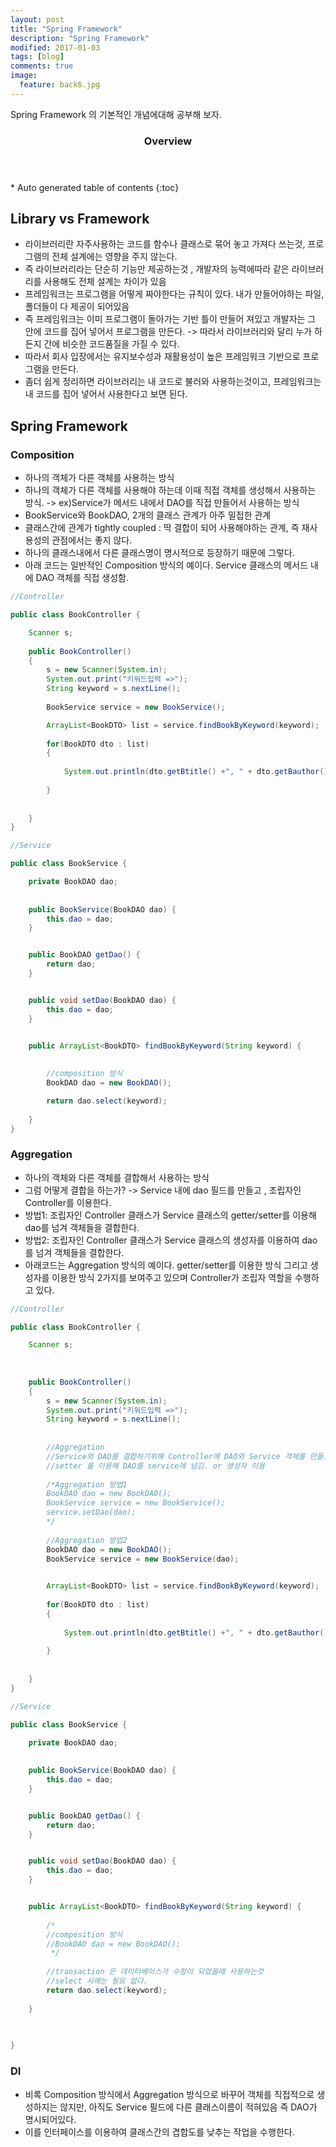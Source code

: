 ```yaml
---
layout: post
title: "Spring Framework"
description: "Spring Framework"
modified: 2017-01-03
tags: [blog]
comments: true
image:
  feature: back6.jpg
---
```


Spring Framework 의 기본적인 개념에대해 공부해 보자.

<section id="table-of-contents" class="toc">
  <header>
    <h3>Overview</h3>
  </header>
<div id="drawer" markdown="1">
*  Auto generated table of contents
{:toc}
</div>
</section><!-- /#table-of-contents -->

## Library vs Framework

- 라이브러리란 자주사용하는 코드를 함수나 클래스로 묶어 놓고 가져다 쓰는것, 프로그램의 전체 설계에는 영향을 주지 않는다.
- 즉 라이브러리라는 단순히 기능만 제공하는것 , 개발자의 능력에따라 같은 라이브러리를 사용해도 전체 설계는 차이가 있음
- 프레임워크는 프로그램을 어떻게 짜야한다는 규칙이 있다. 내가 만들어야하는 파일, 폴더들이 다 제공이 되어있음
- 즉 프레임워크는 이미 프로그램이 돌아가는 기반 틀이 만들어 져있고 개발자는 그 안에 코드를 집어 넣어서 프로그램을 만든다. -> 따라서 라이브러리와 달리 누가 하든지 간에 비슷한 코드품질을 가질 수 있다.
- 따라서 회사 입장에서는 유지보수성과 재활용성이 높은 프레임워크 기반으로 프로그램을 만든다. 
- 좀더 쉽게 정리하면 라이브러리는 내 코드로 불러와 사용하는것이고, 프레임워크는 내 코드를 집어 넣어서 사용한다고 보면 된다.

## Spring Framework

### Composition

- 하나의 객체가 다른 객체를 사용하는 방식
- 하나의 객체가 다른 객체를 사용해야 하는데 이때 직접 객체를 생성해서 사용하는 방식. -> ex)Service가 메서드 내에서 DAO를 직접 만들어서 사용하는 방식
- BookService와 BookDAO, 2개의 클래스 관계가 아주 밀접한 관계
- 클래스간에 관계가 tightly coupled : 딱 결합이 되어 사용해야하는 관계, 즉 재사용성의 관점에서는 좋지 않다.
- 하나의 클래스내에서 다른 클래스명이 명시적으로 등장하기 때문에 그렇다.
- 아래 코드는 일반적인 Composition 방식의 예이다. Service 클래스의 메서드 내에 DAO 객체를 직접 생성함.

```java
//Controller

public class BookController {

	Scanner s;
	
	public BookController()
	{
		s = new Scanner(System.in);
		System.out.print("키워드입력 =>");
		String keyword = s.nextLine();
		
		BookService service = new BookService();

		ArrayList<BookDTO> list = service.findBookByKeyword(keyword);
		
		for(BookDTO dto : list)
		{
		
			System.out.println(dto.getBtitle() +", " + dto.getBauthor());
			
		}
		
		
	}
}

```

```java
//Service 

public class BookService {

	private BookDAO dao;
	
	
	public BookService(BookDAO dao) {
		this.dao = dao;
	}


	public BookDAO getDao() {
		return dao;
	}


	public void setDao(BookDAO dao) {
		this.dao = dao;
	}


	public ArrayList<BookDTO> findBookByKeyword(String keyword) {
		
		
		//composition 방식
		BookDAO dao = new BookDAO();

		return dao.select(keyword);
		
	}
}
```

### Aggregation

- 하나의 객체와 다른 객체를 결합해서 사용하는 방식
- 그럼 어떻게 결합을 하는가? -> Service 내에 dao 필드를 만들고 , 조립자인 Controller를 이용한다.
- 방법1: 조립자인 Controller 클래스가 Service 클래스의 getter/setter를 이용해 dao를 넘겨 객체들을 결합한다.
- 방법2: 조립자인 Controller 클래스가 Service 클래스의 생성자를 이용하여 dao를 넘겨 객체들을 결합한다.
- 아래코드는 Aggregation 방식의 예이다. getter/setter를 이용한 방식 그리고 생성자를 이용한 방식 2가지를 보여주고 있으며 Controller가 조립자 역할을 수행하고 있다.

```java
//Controller

public class BookController {

	Scanner s;
	
	
	
	public BookController()
	{
		s = new Scanner(System.in);
		System.out.print("키워드입력 =>");
		String keyword = s.nextLine();
		
		
		//Aggregation
		//Service와 DAO를 결합하기위해 Controller에 DAO와 Service 객체를 만들고
		//setter 를 이용해 DAO를 service에 넘김. or 생성자 이용
		
		/*Aggregation 방법1
		BookDAO dao = new BookDAO();
		BookService service = new BookService();
		service.setDao(dao);
		*/
		
		//Aggregation 방법2
		BookDAO dao = new BookDAO();
		BookService service = new BookService(dao);
		

		ArrayList<BookDTO> list = service.findBookByKeyword(keyword);
		
		for(BookDTO dto : list)
		{
		
			System.out.println(dto.getBtitle() +", " + dto.getBauthor());
			
		}
		
		
	}
}

```

```java
//Service

public class BookService {

	private BookDAO dao;
	
	
	public BookService(BookDAO dao) {
		this.dao = dao;
	}


	public BookDAO getDao() {
		return dao;
	}


	public void setDao(BookDAO dao) {
		this.dao = dao;
	}


	public ArrayList<BookDTO> findBookByKeyword(String keyword) {
		
		/*
		//composition 방식
		//BookDAO dao = new BookDAO();
		 */
		
		//transaction 은 데이터베이스가 수정이 되었을때 사용하는것 
		//select 시에는 필요 없다.
		return dao.select(keyword);
		
	}
	
	

}

```


### DI

- 비록 Composition 방식에서 Aggregation 방식으로 바꾸어 객체를 직접적으로 생성하지는 않지만, 아직도 Service 필드에 다른 클래스이름이 적혀있음 즉 DAO가 명시되어있다.
- 이를 인터페이스를 이용하여 클래스간의 겹합도를 낮추는 작업을 수행한다.


